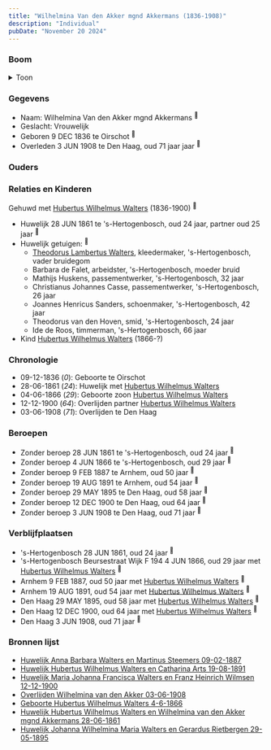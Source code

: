 ```yaml
---
title: "Wilhelmina Van den Akker mgnd Akkermans (1836-1908)"
description: "Individual"
pubDate: "November 20 2024"
---
```


### Boom
<details><summary>Toon</summary>

![test](https://www.plantuml.com/plantuml/svg/dTB9JiCm40RWkvzYH0-SAZaDXRQg2XHQ5IGM8PPZvSH3OiLBvN64AjHtnst2ScAxZPnuvlidEQ4WVAYDPbGfkn9U6CX4NXNUrLQUEUqy12yinKTe0okLHCYLppKsDPfLM8D1aw6dveW2UdHXlKBsfMkk1H6yCW2OEY_HtvSghomIZST6A3kPGCesZEt3xMuKCTPSsNjIkaHjb1NmA2n8j71QLUZ155OsfOd2FH045vmdIGeVBJlpwIoTfN7kwxD2BJSm7cKYMoyp5uB6qGI6S3uxWsIG7iADyfINBdnvbwfQwwMmSfbxHvIv28wNKhXyk8Pao0Tm7ZaB8OgjlGKlwhYCK1EqycqbTDpAfv7t0JgpTDwVJx-nzOxWwlIkmUrJTn6xkW9jvYBpPsJIQw8DEOVZo6jruz4BIgbiiHqmQ88C3fCTRSuvZxCwMXLbMAFMxYNoDdy8rk_z9jZ1-zZ_v3hUfMc_TBVRebcxri-3DaotTJ5sWbR6N_qD)
</details>

### Gegevens
- Naam: Wilhelmina Van den Akker mgnd Akkermans <sup><a href="../s00150/" style="text-decoration:none" title="Huwelijk Hubertus Wilhelmus Walters en Wilhelmina van den Akker mgnd Akkermans 28-06-1861">:link:</a></sup>
- Geslacht: Vrouwelijk
- Geboren 9 DEC 1836 te Oirschot <sup><a href="../s00150/" style="text-decoration:none" title="Huwelijk Hubertus Wilhelmus Walters en Wilhelmina van den Akker mgnd Akkermans 28-06-1861">:link:</a></sup>
- Overleden 3 JUN 1908 te Den Haag, oud 71 jaar jaar <sup><a href="../s00219/" style="text-decoration:none" title="Overlijden Wilhelmina van den Akker 03-06-1908">:link:</a></sup>

### Ouders

### Relaties en Kinderen

Gehuwd met [Hubertus Wilhelmus Walters](../i00105/) (1836-1900) <sup><a href="../s00150/" style="text-decoration:none" title="Huwelijk Hubertus Wilhelmus Walters en Wilhelmina van den Akker mgnd Akkermans 28-06-1861">:link:</a></sup>
- Huwelijk 28 JUN 1861 te 's-Hertogenbosch, oud 24 jaar, partner oud 25 jaar <sup><a href="../s00150/" style="text-decoration:none" title="Huwelijk Hubertus Wilhelmus Walters en Wilhelmina van den Akker mgnd Akkermans 28-06-1861">:link:</a></sup>
- Huwelijk getuigen:  <sup><a href="../s00150/" style="text-decoration:none" title="Huwelijk Hubertus Wilhelmus Walters en Wilhelmina van den Akker mgnd Akkermans 28-06-1861">:link:</a></sup>
  - [Theodorus Lambertus Walters](../i00088/), kleedermaker, \'s-Hertogenbosch, vader bruidegom
  - Barbara de Falet, arbeidster, \'s-Hertogenbosch, moeder bruid
  - Mathijs Huskens, passementwerker, \'s-Hertogenbosch, 32 jaar
  - Christianus Johannes Casse, passementwerker, \'s-Hertogenbosch, 26 jaar
  - Joannes Henricus Sanders, schoenmaker, \'s-Hertogenbosch, 42 jaar
  - Theodorus van den Hoven, smid, \'s-Hertogenbosch, 24 jaar
  - Ide de Roos, timmerman, \'s-Hertogenbosch, 66 jaar
- Kind [Hubertus Wilhelmus Walters](../i00152/) (1866-?)

### Chronologie
- 09-12-1836 (<i>0</i>): Geboorte te Oirschot
- 28-06-1861 (<i>24</i>): Huwelijk met [Hubertus Wilhelmus Walters](../i00105/)
- 04-06-1866 (<i>29</i>): Geboorte zoon [Hubertus Wilhelmus Walters](../i00152/)
- 12-12-1900 (<i>64</i>): Overlijden partner [Hubertus Wilhelmus Walters](../i00105/)
- 03-06-1908 (<i>71</i>): Overlijden te Den Haag

### Beroepen
- Zonder beroep 28 JUN 1861 te 's-Hertogenbosch, oud 24 jaar <sup><a href="../s00150/" style="text-decoration:none" title="Huwelijk Hubertus Wilhelmus Walters en Wilhelmina van den Akker mgnd Akkermans 28-06-1861">:link:</a></sup>
- Zonder beroep 4 JUN 1866 te 's-Hertogenbosch, oud 29 jaar <sup><a href="../s00233/" style="text-decoration:none" title="Geboorte Hubertus Wilhelmus Walters 4-6-1866">:link:</a></sup>
- Zonder beroep 9 FEB 1887 te Arnhem, oud 50 jaar <sup><a href="../s00215/" style="text-decoration:none" title="Huwelijk Anna Barbara Walters en Martinus Steemers 09-02-1887">:link:</a></sup>
- Zonder beroep 19 AUG 1891 te Arnhem, oud 54 jaar <sup><a href="../s00216/" style="text-decoration:none" title="Huwelijk Hubertus Wilhelmus Walters en Catharina Arts 19-08-1891">:link:</a></sup>
- Zonder beroep 29 MAY 1895 te Den Haag, oud 58 jaar <sup><a href="../s00217/" style="text-decoration:none" title="Huwelijk Johanna Wilhelmina Maria Walters en Gerardus Rietbergen 29-05-1895">:link:</a></sup>
- Zonder beroep 12 DEC 1900 te Den Haag, oud 64 jaar <sup><a href="../s00218/" style="text-decoration:none" title="Huwelijk Maria Johanna Francisca Walters en Franz Heinrich Wilmsen  12-12-1900">:link:</a></sup>
- Zonder beroep 3 JUN 1908 te Den Haag, oud 71 jaar <sup><a href="../s00219/" style="text-decoration:none" title="Overlijden Wilhelmina van den Akker 03-06-1908">:link:</a></sup>

### Verblijfplaatsen
- 's-Hertogenbosch  28 JUN 1861, oud 24 jaar  <sup><a href="../s00150/" style="text-decoration:none" title="Huwelijk Hubertus Wilhelmus Walters en Wilhelmina van den Akker mgnd Akkermans 28-06-1861">:link:</a></sup>
- 's-Hertogenbosch Beursestraat Wijk F 194 4 JUN 1866, oud 29 jaar met [Hubertus Wilhelmus Walters](../i00105/) <sup><a href="../s00233/" style="text-decoration:none" title="Geboorte Hubertus Wilhelmus Walters 4-6-1866">:link:</a></sup>
- Arnhem  9 FEB 1887, oud 50 jaar met [Hubertus Wilhelmus Walters](../i00105/) <sup><a href="../s00215/" style="text-decoration:none" title="Huwelijk Anna Barbara Walters en Martinus Steemers 09-02-1887">:link:</a></sup>
- Arnhem  19 AUG 1891, oud 54 jaar met [Hubertus Wilhelmus Walters](../i00105/) <sup><a href="../s00216/" style="text-decoration:none" title="Huwelijk Hubertus Wilhelmus Walters en Catharina Arts 19-08-1891">:link:</a></sup>
- Den Haag  29 MAY 1895, oud 58 jaar met [Hubertus Wilhelmus Walters](../i00105/) <sup><a href="../s00217/" style="text-decoration:none" title="Huwelijk Johanna Wilhelmina Maria Walters en Gerardus Rietbergen 29-05-1895">:link:</a></sup>
- Den Haag  12 DEC 1900, oud 64 jaar met [Hubertus Wilhelmus Walters](../i00105/) <sup><a href="../s00218/" style="text-decoration:none" title="Huwelijk Maria Johanna Francisca Walters en Franz Heinrich Wilmsen  12-12-1900">:link:</a></sup>
- Den Haag  3 JUN 1908, oud 71 jaar  <sup><a href="../s00219/" style="text-decoration:none" title="Overlijden Wilhelmina van den Akker 03-06-1908">:link:</a></sup>

### Bronnen lijst
- [Huwelijk Anna Barbara Walters en Martinus Steemers 09-02-1887](../s00215/)
- [Huwelijk Hubertus Wilhelmus Walters en Catharina Arts 19-08-1891](../s00216/)
- [Huwelijk Maria Johanna Francisca Walters en Franz Heinrich Wilmsen  12-12-1900](../s00218/)
- [Overlijden Wilhelmina van den Akker 03-06-1908](../s00219/)
- [Geboorte Hubertus Wilhelmus Walters 4-6-1866](../s00233/)
- [Huwelijk Hubertus Wilhelmus Walters en Wilhelmina van den Akker mgnd Akkermans 28-06-1861](../s00150/)
- [Huwelijk Johanna Wilhelmina Maria Walters en Gerardus Rietbergen 29-05-1895](../s00217/)